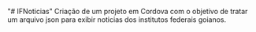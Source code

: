 "# IFNoticias" 
Criação de um projeto em Cordova com o objetivo de tratar um arquivo json para exibir noticias dos institutos federais goianos. 
